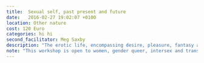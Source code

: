 ```yaml
---
title:  Sexual self, past present and future
date:   2016-02-27 19:02:07 +0100
location: Other nature
cost: 120 Euro
categories: hi hi
second_facilitator: Meg Saxby
description: "The erotic life, encompassing desire, pleasure, fantasy and experience, is a creative and meaningful    current in many people's lives: a source of depth, connection and vitality. Yet we can also feel disconnected from, puzzled by, or ashamed of our sexual selves and don't often have the opportunity to consider, express and shape our own erotic journeys. This engaging weekend workshop will give participants tools and space to explore their sexual selves, and define their own vision of erotic empowerment. The weekend will be divided into 3 sessions, during which we will connect with our sexual selves as they are today; remember who they were in the past; imagine our brightest erotic futures - and consider the most luscious, fun and self-loving ways of getting there!"
note: "This workshop is open to women, gender queer, intersex and trans folks. This workshop is not intended as a substitute for therapeutic intervention. We ask participants to please make a considered decision about their readiness to participate and to place their well-being at the centre of that choice. We believe in the capacity of intentional community to create safety, healing, learning and fun. We are committed to creating a space that is as safe and supportive as possible, and invite all participants to share responsibility for this environment."
---
```

